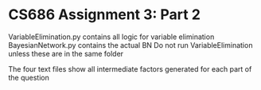 # CS686 Assignment 3: Part 2

VariableElimination.py contains all logic for variable elimination
BayesianNetwork.py contains the actual BN
Do not run VariableElimination unless these are in the same folder

The four text files show all intermediate factors generated for each part of the question